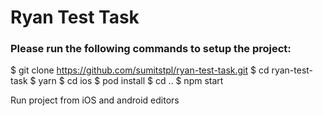 # Ryan Test Task

### Please run the following commands to setup the project:

$ git clone https://github.com/sumitstpl/ryan-test-task.git
$ cd ryan-test-task
$ yarn
$ cd ios
$ pod install
$ cd ..
$ npm start

Run project from iOS and android editors



